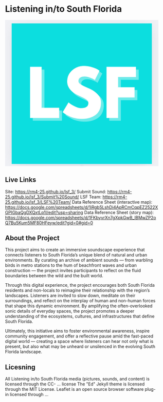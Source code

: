 # Listening in/to South Florida

![LSF Logo](assets/LSF_Logo.jpg)

## Live Links

Site: https://rm4-25.github.io/lsf_3/
Submit Sound: https://rm4-25.github.io/lsf_3/Submit%20Sound/
LSF Team: https://rm4-25.github.io/lsf_3/LSF%20Team/
Data Reference Sheet (interactive map): https://docs.google.com/spreadsheets/d/1iRgb5LshDi4ApRCmCqpEZ2522XGPIGbaQgDXQxtLp1I/edit?usp=sharing
Data Reference Sheet (story map): https://docs.google.com/spreadsheets/d/1FKbyvrXn7gXpkGwB_lBMwZP2oQ7Bu5Kum5MF80HFeyw/edit?gid=0#gid=0 

## About the Project

This project aims to create an immersive soundscape experience that connects listeners to South Florida’s unique blend of natural and urban environments. By curating an archive of ambient sounds — from warbling birds in metro stations to the hum of beachfront waves and urban construction — the project invites participants to reflect on the fluid boundaries between the wild and the built world.

Through this digital experience, the project encourages both South Florida residents and non-locals to reimagine their relationship with the region’s landscapes. Listeners are invited to slow down, meditate on their surroundings, and reflect on the interplay of human and non-human forces that shape this dynamic environment. By amplifying the often-overlooked sonic details of everyday spaces, the project promotes a deeper understanding of the ecosystems, cultures, and infrastructures that define South Florida.

Ultimately, this initiative aims to foster environmental awareness, inspire community engagement, and offer a reflective pause amid the fast-paced digital world — creating a space where listeners can hear not only what is present, but also what may be unheard or unsilenced in the evolving South Florida landscape.

## Licesning 

All Listening in/to South Florida media (pictures, sounds, and content) is licensed through the CC- ... license 
The "Ed" Jekyll theme is licensed through the MIT License. 
Leaflet is an open source browser software plug-in licensed through ... 
